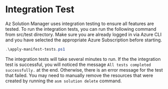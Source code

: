 # Integration Test

Az Solution Manager uses integration testing to ensure all features are tested. To run the integration tests, you can run the following command from src/test directory. Make sure you are already logged in via Azure CLI and you have selected the appropriate Azure Subscription before starting.

```powershell
.\apply-manifest-tests.ps1
```

The integration tests will take several minutes to run. If the the integration test is successful, you will noticed the message `All tests completed successfully.` at the end. Otherwise, there is an error message for the test that failed. You may need to manually remove the resources that were created by running the `asm solution delete` command.
